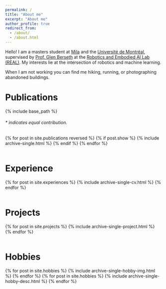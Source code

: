 ```yaml
---
permalink: /
title: "About me"
excerpt: "About me"
author_profile: true
redirect_from: 
  - /about/
  - /about.html
---
```


Hello! I am a masters student at [Mila](https://mila.quebec/en) and the [Université de Montréal](https://www.umontreal.ca/en/), supervised by [Prof. Glen Berseth](https://neo-x.github.io/) at the [Robotics and Embodied AI Lab (REAL)](http://montrealrobotics.ca/). My interests lie at the intersection of robotics and machine learning. 

When I am not working you can find me hiking, running, or photographing abandoned buildings.

Publications
======

{% include base_path %}

<h6>* indicates equal contribution. </h6>

<table id="publications" style="width:100%;border:0px;border-spacing:0px;border-collapse:separate;margin-right:auto;margin-left:auto;">
<tbody>
  {% for post in site.publications reversed %}
    {% if post.show %}
      {% include archive-single.html %}
    {% endif %}
  {% endfor %}
</tbody>
</table>

Experience
======

<table id="experiences" style="width:100%;border:0px;border-spacing:0px;border-collapse:separate;margin-right:auto;margin-left:auto;">
<tbody>
  {% for post in site.experiences %}
    {% include archive-single-cv.html %}
  {% endfor %}
</tbody>
</table>

Projects
======

<table id="projects" style="width:100%;border:0px;border-spacing:0px;border-collapse:separate;margin-right:auto;margin-left:auto;">
<tbody>
  {% for post in site.projects %}
    {% include archive-single-project.html %}
  {% endfor %}
</tbody>
</table>


Hobbies
======

<table id="hobbies" style="table-layout:fixed;width:100%;border:0px;border-spacing:0px;border-collapse:separate;margin-right:auto;margin-left:auto;">
<tbody>
  <tr style="height: 200px;">
    {% for post in site.hobbies %}
      {% include archive-single-hobby-img.html %}
    {% endfor %}
  </tr>
  <tr style="height: 200px;">
    {% for post in site.hobbies %}
      {% include archive-single-hobby-desc.html %}
    {% endfor %}
  </tr>
</tbody>
</table>


